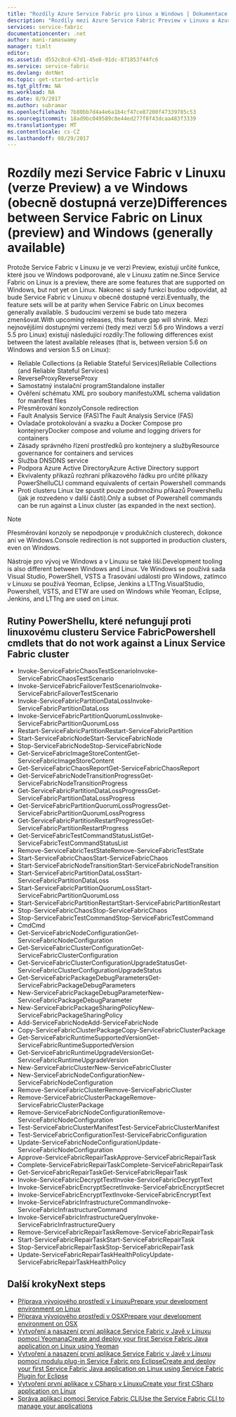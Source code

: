 ```yaml
---
title: "Rozdíly Azure Service Fabric pro Linux a Windows | Dokumentace Microsoftu"
description: "Rozdíly mezi Azure Service Fabric Preview v Linuxu a Azure Service Fabric ve Windows"
services: service-fabric
documentationcenter: .net
author: mani-ramaswamy
manager: timlt
editor: 
ms.assetid: d552c8cd-67d1-45e8-91dc-871853f44fc6
ms.service: service-fabric
ms.devlang: dotNet
ms.topic: get-started-article
ms.tgt_pltfrm: NA
ms.workload: NA
ms.date: 8/9/2017
ms.author: subramar
ms.openlocfilehash: 7b80bb7d4a4e6a1b4cf47ce87200f47339785c53
ms.sourcegitcommit: 18ad9bc049589c8e44ed277f8f43dcaa483f3339
ms.translationtype: MT
ms.contentlocale: cs-CZ
ms.lasthandoff: 08/29/2017
---
```

# <a name="differences-between-service-fabric-on-linux-preview-and-windows-generally-available"></a><span data-ttu-id="354e2-103">Rozdíly mezi Service Fabric v Linuxu (verze Preview) a ve Windows (obecně dostupná verze)</span><span class="sxs-lookup"><span data-stu-id="354e2-103">Differences between Service Fabric on Linux (preview) and Windows (generally available)</span></span>

<span data-ttu-id="354e2-104">Protože Service Fabric v Linuxu je ve verzi Preview, existují určité funkce, které jsou ve Windows podporované, ale v Linuxu zatím ne.</span><span class="sxs-lookup"><span data-stu-id="354e2-104">Since Service Fabric on Linux is a preview, there are some features that are supported on Windows, but not yet on Linux.</span></span> <span data-ttu-id="354e2-105">Nakonec si sady funkcí budou odpovídat, až bude Service Fabric v Linuxu v obecně dostupné verzi.</span><span class="sxs-lookup"><span data-stu-id="354e2-105">Eventually, the feature sets will be at parity when Service Fabric on Linux becomes generally available.</span></span> <span data-ttu-id="354e2-106">S budoucími verzemi se bude tato mezera zmenšovat.</span><span class="sxs-lookup"><span data-stu-id="354e2-106">With upcoming releases, this feature gap will shrink.</span></span> <span data-ttu-id="354e2-107">Mezi nejnovějšími dostupnými verzemi (tedy mezi verzí 5.6 pro Windows a verzí 5.5 pro Linux) existují následující rozdíly:</span><span class="sxs-lookup"><span data-stu-id="354e2-107">The following differences exist between the latest available releases (that is, between version 5.6 on Windows and version 5.5 on Linux):</span></span> 

* <span data-ttu-id="354e2-108">Reliable Collections (a Reliable Stateful Services)</span><span class="sxs-lookup"><span data-stu-id="354e2-108">Reliable Collections (and Reliable Stateful Services)</span></span> 
* <span data-ttu-id="354e2-109">ReverseProxy</span><span class="sxs-lookup"><span data-stu-id="354e2-109">ReverseProxy</span></span> 
* <span data-ttu-id="354e2-110">Samostatný instalační program</span><span class="sxs-lookup"><span data-stu-id="354e2-110">Standalone installer</span></span> 
* <span data-ttu-id="354e2-111">Ověření schématu XML pro soubory manifestu</span><span class="sxs-lookup"><span data-stu-id="354e2-111">XML schema validation for manifest files</span></span> 
* <span data-ttu-id="354e2-112">Přesměrování konzoly</span><span class="sxs-lookup"><span data-stu-id="354e2-112">Console redirection</span></span> 
* <span data-ttu-id="354e2-113">Fault Analysis Service (FAS)</span><span class="sxs-lookup"><span data-stu-id="354e2-113">The Fault Analysis Service (FAS)</span></span>
* <span data-ttu-id="354e2-114">Ovladače protokolování a svazku a Docker Compose pro kontejnery</span><span class="sxs-lookup"><span data-stu-id="354e2-114">Docker compose and volume and logging drivers for containers</span></span> 
* <span data-ttu-id="354e2-115">Zásady správného řízení prostředků pro kontejnery a služby</span><span class="sxs-lookup"><span data-stu-id="354e2-115">Resource governance for containers and services</span></span> 
* <span data-ttu-id="354e2-116">Služba DNS</span><span class="sxs-lookup"><span data-stu-id="354e2-116">DNS service</span></span>
* <span data-ttu-id="354e2-117">Podpora Azure Active Directory</span><span class="sxs-lookup"><span data-stu-id="354e2-117">Azure Active Directory support</span></span>
* <span data-ttu-id="354e2-118">Ekvivalenty příkazů rozhraní příkazového řádku pro určité příkazy PowerShellu</span><span class="sxs-lookup"><span data-stu-id="354e2-118">CLI command equivalents of certain Powershell commands</span></span> 
* <span data-ttu-id="354e2-119">Proti clusteru Linux lze spustit pouze podmnožinu příkazů Powershellu (jak je rozvedeno v další části).</span><span class="sxs-lookup"><span data-stu-id="354e2-119">Only a subset of Powershell commands can be run against a Linux cluster (as expanded in the next section).</span></span>

>[!NOTE]
><span data-ttu-id="354e2-120">Přesměrování konzoly se nepodporuje v produkčních clusterech, dokonce ani ve Windows.</span><span class="sxs-lookup"><span data-stu-id="354e2-120">Console redirection is not supported in production clusters, even on Windows.</span></span>

<span data-ttu-id="354e2-121">Nástroje pro vývoj ve Windows a v Linuxu se také liší.</span><span class="sxs-lookup"><span data-stu-id="354e2-121">Development tooling is also different between Windows and Linux.</span></span> <span data-ttu-id="354e2-122">Ve Windows se používá sada Visual Studio, PowerShell, VSTS a Trasování událostí pro Windows, zatímco v Linuxu se používá Yeoman, Eclipse, Jenkins a LTTng.</span><span class="sxs-lookup"><span data-stu-id="354e2-122">VisualStudio, Powershell, VSTS, and ETW are used on Windows while Yeoman, Eclipse, Jenkins, and LTTng are used on Linux.</span></span>

## <a name="powershell-cmdlets-that-do-not-work-against-a-linux-service-fabric-cluster"></a><span data-ttu-id="354e2-123">Rutiny PowerShellu, které nefungují proti linuxovému clusteru Service Fabric</span><span class="sxs-lookup"><span data-stu-id="354e2-123">Powershell cmdlets that do not work against a Linux Service Fabric cluster</span></span>

* <span data-ttu-id="354e2-124">Invoke-ServiceFabricChaosTestScenario</span><span class="sxs-lookup"><span data-stu-id="354e2-124">Invoke-ServiceFabricChaosTestScenario</span></span>
* <span data-ttu-id="354e2-125">Invoke-ServiceFabricFailoverTestScenario</span><span class="sxs-lookup"><span data-stu-id="354e2-125">Invoke-ServiceFabricFailoverTestScenario</span></span>
* <span data-ttu-id="354e2-126">Invoke-ServiceFabricPartitionDataLoss</span><span class="sxs-lookup"><span data-stu-id="354e2-126">Invoke-ServiceFabricPartitionDataLoss</span></span>
* <span data-ttu-id="354e2-127">Invoke-ServiceFabricPartitionQuorumLoss</span><span class="sxs-lookup"><span data-stu-id="354e2-127">Invoke-ServiceFabricPartitionQuorumLoss</span></span>
* <span data-ttu-id="354e2-128">Restart-ServiceFabricPartition</span><span class="sxs-lookup"><span data-stu-id="354e2-128">Restart-ServiceFabricPartition</span></span>
* <span data-ttu-id="354e2-129">Start-ServiceFabricNode</span><span class="sxs-lookup"><span data-stu-id="354e2-129">Start-ServiceFabricNode</span></span>
* <span data-ttu-id="354e2-130">Stop-ServiceFabricNode</span><span class="sxs-lookup"><span data-stu-id="354e2-130">Stop-ServiceFabricNode</span></span>
* <span data-ttu-id="354e2-131">Get-ServiceFabricImageStoreContent</span><span class="sxs-lookup"><span data-stu-id="354e2-131">Get-ServiceFabricImageStoreContent</span></span>
* <span data-ttu-id="354e2-132">Get-ServiceFabricChaosReport</span><span class="sxs-lookup"><span data-stu-id="354e2-132">Get-ServiceFabricChaosReport</span></span>
* <span data-ttu-id="354e2-133">Get-ServiceFabricNodeTransitionProgress</span><span class="sxs-lookup"><span data-stu-id="354e2-133">Get-ServiceFabricNodeTransitionProgress</span></span>
* <span data-ttu-id="354e2-134">Get-ServiceFabricPartitionDataLossProgress</span><span class="sxs-lookup"><span data-stu-id="354e2-134">Get-ServiceFabricPartitionDataLossProgress</span></span>
* <span data-ttu-id="354e2-135">Get-ServiceFabricPartitionQuorumLossProgress</span><span class="sxs-lookup"><span data-stu-id="354e2-135">Get-ServiceFabricPartitionQuorumLossProgress</span></span>
* <span data-ttu-id="354e2-136">Get-ServiceFabricPartitionRestartProgress</span><span class="sxs-lookup"><span data-stu-id="354e2-136">Get-ServiceFabricPartitionRestartProgress</span></span>
* <span data-ttu-id="354e2-137">Get-ServiceFabricTestCommandStatusList</span><span class="sxs-lookup"><span data-stu-id="354e2-137">Get-ServiceFabricTestCommandStatusList</span></span>
* <span data-ttu-id="354e2-138">Remove-ServiceFabricTestState</span><span class="sxs-lookup"><span data-stu-id="354e2-138">Remove-ServiceFabricTestState</span></span>
* <span data-ttu-id="354e2-139">Start-ServiceFabricChaos</span><span class="sxs-lookup"><span data-stu-id="354e2-139">Start-ServiceFabricChaos</span></span>
* <span data-ttu-id="354e2-140">Start-ServiceFabricNodeTransition</span><span class="sxs-lookup"><span data-stu-id="354e2-140">Start-ServiceFabricNodeTransition</span></span>
* <span data-ttu-id="354e2-141">Start-ServiceFabricPartitionDataLoss</span><span class="sxs-lookup"><span data-stu-id="354e2-141">Start-ServiceFabricPartitionDataLoss</span></span>
* <span data-ttu-id="354e2-142">Start-ServiceFabricPartitionQuorumLoss</span><span class="sxs-lookup"><span data-stu-id="354e2-142">Start-ServiceFabricPartitionQuorumLoss</span></span>
* <span data-ttu-id="354e2-143">Start-ServiceFabricPartitionRestart</span><span class="sxs-lookup"><span data-stu-id="354e2-143">Start-ServiceFabricPartitionRestart</span></span>
* <span data-ttu-id="354e2-144">Stop-ServiceFabricChaos</span><span class="sxs-lookup"><span data-stu-id="354e2-144">Stop-ServiceFabricChaos</span></span>
* <span data-ttu-id="354e2-145">Stop-ServiceFabricTestCommand</span><span class="sxs-lookup"><span data-stu-id="354e2-145">Stop-ServiceFabricTestCommand</span></span>
* <span data-ttu-id="354e2-146">Cmd</span><span class="sxs-lookup"><span data-stu-id="354e2-146">Cmd</span></span>
* <span data-ttu-id="354e2-147">Get-ServiceFabricNodeConfiguration</span><span class="sxs-lookup"><span data-stu-id="354e2-147">Get-ServiceFabricNodeConfiguration</span></span>
* <span data-ttu-id="354e2-148">Get-ServiceFabricClusterConfiguration</span><span class="sxs-lookup"><span data-stu-id="354e2-148">Get-ServiceFabricClusterConfiguration</span></span>
* <span data-ttu-id="354e2-149">Get-ServiceFabricClusterConfigurationUpgradeStatus</span><span class="sxs-lookup"><span data-stu-id="354e2-149">Get-ServiceFabricClusterConfigurationUpgradeStatus</span></span>
* <span data-ttu-id="354e2-150">Get-ServiceFabricPackageDebugParameters</span><span class="sxs-lookup"><span data-stu-id="354e2-150">Get-ServiceFabricPackageDebugParameters</span></span>
* <span data-ttu-id="354e2-151">New-ServiceFabricPackageDebugParameter</span><span class="sxs-lookup"><span data-stu-id="354e2-151">New-ServiceFabricPackageDebugParameter</span></span>
* <span data-ttu-id="354e2-152">New-ServiceFabricPackageSharingPolicy</span><span class="sxs-lookup"><span data-stu-id="354e2-152">New-ServiceFabricPackageSharingPolicy</span></span>
* <span data-ttu-id="354e2-153">Add-ServiceFabricNode</span><span class="sxs-lookup"><span data-stu-id="354e2-153">Add-ServiceFabricNode</span></span>
* <span data-ttu-id="354e2-154">Copy-ServiceFabricClusterPackage</span><span class="sxs-lookup"><span data-stu-id="354e2-154">Copy-ServiceFabricClusterPackage</span></span>
* <span data-ttu-id="354e2-155">Get-ServiceFabricRuntimeSupportedVersion</span><span class="sxs-lookup"><span data-stu-id="354e2-155">Get-ServiceFabricRuntimeSupportedVersion</span></span>
* <span data-ttu-id="354e2-156">Get-ServiceFabricRuntimeUpgradeVersion</span><span class="sxs-lookup"><span data-stu-id="354e2-156">Get-ServiceFabricRuntimeUpgradeVersion</span></span>
* <span data-ttu-id="354e2-157">New-ServiceFabricCluster</span><span class="sxs-lookup"><span data-stu-id="354e2-157">New-ServiceFabricCluster</span></span>
* <span data-ttu-id="354e2-158">New-ServiceFabricNodeConfiguration</span><span class="sxs-lookup"><span data-stu-id="354e2-158">New-ServiceFabricNodeConfiguration</span></span>
* <span data-ttu-id="354e2-159">Remove-ServiceFabricCluster</span><span class="sxs-lookup"><span data-stu-id="354e2-159">Remove-ServiceFabricCluster</span></span>
* <span data-ttu-id="354e2-160">Remove-ServiceFabricClusterPackage</span><span class="sxs-lookup"><span data-stu-id="354e2-160">Remove-ServiceFabricClusterPackage</span></span>
* <span data-ttu-id="354e2-161">Remove-ServiceFabricNodeConfiguration</span><span class="sxs-lookup"><span data-stu-id="354e2-161">Remove-ServiceFabricNodeConfiguration</span></span>
* <span data-ttu-id="354e2-162">Test-ServiceFabricClusterManifest</span><span class="sxs-lookup"><span data-stu-id="354e2-162">Test-ServiceFabricClusterManifest</span></span>
* <span data-ttu-id="354e2-163">Test-ServiceFabricConfiguration</span><span class="sxs-lookup"><span data-stu-id="354e2-163">Test-ServiceFabricConfiguration</span></span>
* <span data-ttu-id="354e2-164">Update-ServiceFabricNodeConfiguration</span><span class="sxs-lookup"><span data-stu-id="354e2-164">Update-ServiceFabricNodeConfiguration</span></span>
* <span data-ttu-id="354e2-165">Approve-ServiceFabricRepairTask</span><span class="sxs-lookup"><span data-stu-id="354e2-165">Approve-ServiceFabricRepairTask</span></span>
* <span data-ttu-id="354e2-166">Complete-ServiceFabricRepairTask</span><span class="sxs-lookup"><span data-stu-id="354e2-166">Complete-ServiceFabricRepairTask</span></span>
* <span data-ttu-id="354e2-167">Get-ServiceFabricRepairTask</span><span class="sxs-lookup"><span data-stu-id="354e2-167">Get-ServiceFabricRepairTask</span></span>
* <span data-ttu-id="354e2-168">Invoke-ServiceFabricDecryptText</span><span class="sxs-lookup"><span data-stu-id="354e2-168">Invoke-ServiceFabricDecryptText</span></span>
* <span data-ttu-id="354e2-169">Invoke-ServiceFabricEncryptSecret</span><span class="sxs-lookup"><span data-stu-id="354e2-169">Invoke-ServiceFabricEncryptSecret</span></span>
* <span data-ttu-id="354e2-170">Invoke-ServiceFabricEncryptText</span><span class="sxs-lookup"><span data-stu-id="354e2-170">Invoke-ServiceFabricEncryptText</span></span>
* <span data-ttu-id="354e2-171">Invoke-ServiceFabricInfrastructureCommand</span><span class="sxs-lookup"><span data-stu-id="354e2-171">Invoke-ServiceFabricInfrastructureCommand</span></span>
* <span data-ttu-id="354e2-172">Invoke-ServiceFabricInfrastructureQuery</span><span class="sxs-lookup"><span data-stu-id="354e2-172">Invoke-ServiceFabricInfrastructureQuery</span></span>
* <span data-ttu-id="354e2-173">Remove-ServiceFabricRepairTask</span><span class="sxs-lookup"><span data-stu-id="354e2-173">Remove-ServiceFabricRepairTask</span></span>
* <span data-ttu-id="354e2-174">Start-ServiceFabricRepairTask</span><span class="sxs-lookup"><span data-stu-id="354e2-174">Start-ServiceFabricRepairTask</span></span>
* <span data-ttu-id="354e2-175">Stop-ServiceFabricRepairTask</span><span class="sxs-lookup"><span data-stu-id="354e2-175">Stop-ServiceFabricRepairTask</span></span>
* <span data-ttu-id="354e2-176">Update-ServiceFabricRepairTaskHealthPolicy</span><span class="sxs-lookup"><span data-stu-id="354e2-176">Update-ServiceFabricRepairTaskHealthPolicy</span></span>



## <a name="next-steps"></a><span data-ttu-id="354e2-177">Další kroky</span><span class="sxs-lookup"><span data-stu-id="354e2-177">Next steps</span></span>
* [<span data-ttu-id="354e2-178">Příprava vývojového prostředí v Linuxu</span><span class="sxs-lookup"><span data-stu-id="354e2-178">Prepare your development environment on Linux</span></span>](service-fabric-get-started-linux.md)
* [<span data-ttu-id="354e2-179">Příprava vývojového prostředí v OSX</span><span class="sxs-lookup"><span data-stu-id="354e2-179">Prepare your development environment on OSX</span></span>](service-fabric-get-started-mac.md)
* [<span data-ttu-id="354e2-180">Vytvoření a nasazení první aplikace Service Fabric v Javě v Linuxu pomocí Yeomana</span><span class="sxs-lookup"><span data-stu-id="354e2-180">Create and deploy your first Service Fabric Java application on Linux using Yeoman</span></span>](service-fabric-create-your-first-linux-application-with-java.md)
* [<span data-ttu-id="354e2-181">Vytvoření a nasazení první aplikace Service Fabric v Javě v Linuxu pomocí modulu plug-in Service Fabric pro Eclipse</span><span class="sxs-lookup"><span data-stu-id="354e2-181">Create and deploy your first Service Fabric Java application on Linux using Service Fabric Plugin for Eclipse</span></span>](service-fabric-get-started-eclipse.md)
* [<span data-ttu-id="354e2-182">Vytvoření první aplikace v CSharp v Linuxu</span><span class="sxs-lookup"><span data-stu-id="354e2-182">Create your first CSharp application on Linux</span></span>](service-fabric-create-your-first-linux-application-with-csharp.md)
* [<span data-ttu-id="354e2-183">Správa aplikací pomocí Service Fabric CLI</span><span class="sxs-lookup"><span data-stu-id="354e2-183">Use the Service Fabric CLI to manage your applications</span></span>](service-fabric-application-lifecycle-sfctl.md)
